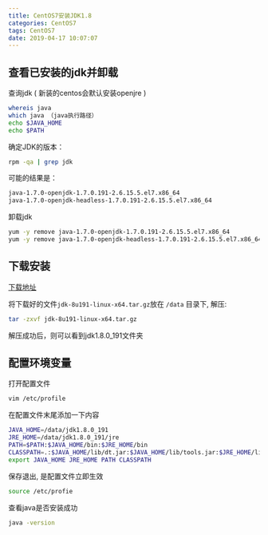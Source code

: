 ```yaml
---
title: CentOS7安装JDK1.8
categories: CentOS7
tags: CentOS7
date: 2019-04-17 10:07:07
---
```


查看已安装的jdk并卸载
----------
查询jdk ( 新装的centos会默认安装openjre )

```bash
whereis java
which java （java执行路径）
echo $JAVA_HOME
echo $PATH
```

确定JDK的版本：

```bash
rpm -qa | grep jdk
```


可能的结果是：

```bash
java-1.7.0-openjdk-1.7.0.191-2.6.15.5.el7.x86_64
java-1.7.0-openjdk-headless-1.7.0.191-2.6.15.5.el7.x86_64
```

卸载jdk

```bash
yum -y remove java-1.7.0-openjdk-1.7.0.191-2.6.15.5.el7.x86_64  
yum -y remove java-1.7.0-openjdk-headless-1.7.0.191-2.6.15.5.el7.x86_64
```

下载安装
-------

[下载地址](http://www.oracle.com/technetwork/java/javase/downloads/index.htm)

将下载好的文件`jdk-8u191-linux-x64.tar.gz`放在 `/data` 目录下, 解压:

```bash
tar -zxvf jdk-8u191-linux-x64.tar.gz
```

解压成功后，则可以看到jdk1.8.0_191文件夹

配置环境变量
----------

打开配置文件

```bash
vim /etc/profile
```

在配置文件末尾添加一下内容

```bash
JAVA_HOME=/data/jdk1.8.0_191
JRE_HOME=/data/jdk1.8.0_191/jre
PATH=$PATH:$JAVA_HOME/bin:$JRE_HOME/bin
CLASSPATH=.:$JAVA_HOME/lib/dt.jar:$JAVA_HOME/lib/tools.jar:$JRE_HOME/lib
export JAVA_HOME JRE_HOME PATH CLASSPATH
```

保存退出, 是配置文件立即生效

```bash
source /etc/profie
```

查看java是否安装成功

```bash
java -version
```
